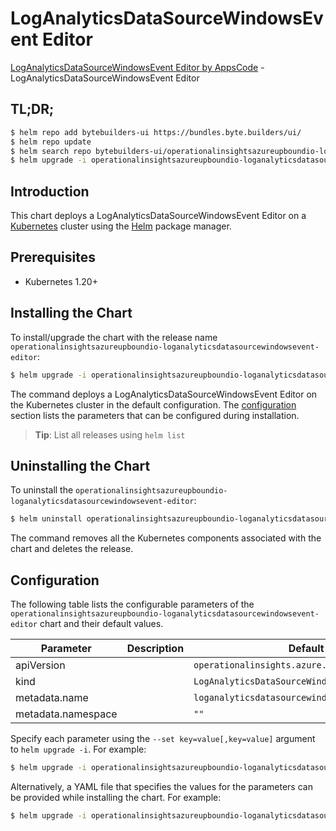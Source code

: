 # LogAnalyticsDataSourceWindowsEvent Editor

[LogAnalyticsDataSourceWindowsEvent Editor by AppsCode](https://byte.builders) - LogAnalyticsDataSourceWindowsEvent Editor

## TL;DR;

```bash
$ helm repo add bytebuilders-ui https://bundles.byte.builders/ui/
$ helm repo update
$ helm search repo bytebuilders-ui/operationalinsightsazureupboundio-loganalyticsdatasourcewindowsevent-editor --version=v0.4.18
$ helm upgrade -i operationalinsightsazureupboundio-loganalyticsdatasourcewindowsevent-editor bytebuilders-ui/operationalinsightsazureupboundio-loganalyticsdatasourcewindowsevent-editor -n default --create-namespace --version=v0.4.18
```

## Introduction

This chart deploys a LogAnalyticsDataSourceWindowsEvent Editor on a [Kubernetes](http://kubernetes.io) cluster using the [Helm](https://helm.sh) package manager.

## Prerequisites

- Kubernetes 1.20+

## Installing the Chart

To install/upgrade the chart with the release name `operationalinsightsazureupboundio-loganalyticsdatasourcewindowsevent-editor`:

```bash
$ helm upgrade -i operationalinsightsazureupboundio-loganalyticsdatasourcewindowsevent-editor bytebuilders-ui/operationalinsightsazureupboundio-loganalyticsdatasourcewindowsevent-editor -n default --create-namespace --version=v0.4.18
```

The command deploys a LogAnalyticsDataSourceWindowsEvent Editor on the Kubernetes cluster in the default configuration. The [configuration](#configuration) section lists the parameters that can be configured during installation.

> **Tip**: List all releases using `helm list`

## Uninstalling the Chart

To uninstall the `operationalinsightsazureupboundio-loganalyticsdatasourcewindowsevent-editor`:

```bash
$ helm uninstall operationalinsightsazureupboundio-loganalyticsdatasourcewindowsevent-editor -n default
```

The command removes all the Kubernetes components associated with the chart and deletes the release.

## Configuration

The following table lists the configurable parameters of the `operationalinsightsazureupboundio-loganalyticsdatasourcewindowsevent-editor` chart and their default values.

|     Parameter      | Description |                          Default                          |
|--------------------|-------------|-----------------------------------------------------------|
| apiVersion         |             | <code>operationalinsights.azure.upbound.io/v1beta1</code> |
| kind               |             | <code>LogAnalyticsDataSourceWindowsEvent</code>           |
| metadata.name      |             | <code>loganalyticsdatasourcewindowsevent</code>           |
| metadata.namespace |             | <code>""</code>                                           |


Specify each parameter using the `--set key=value[,key=value]` argument to `helm upgrade -i`. For example:

```bash
$ helm upgrade -i operationalinsightsazureupboundio-loganalyticsdatasourcewindowsevent-editor bytebuilders-ui/operationalinsightsazureupboundio-loganalyticsdatasourcewindowsevent-editor -n default --create-namespace --version=v0.4.18 --set apiVersion=operationalinsights.azure.upbound.io/v1beta1
```

Alternatively, a YAML file that specifies the values for the parameters can be provided while
installing the chart. For example:

```bash
$ helm upgrade -i operationalinsightsazureupboundio-loganalyticsdatasourcewindowsevent-editor bytebuilders-ui/operationalinsightsazureupboundio-loganalyticsdatasourcewindowsevent-editor -n default --create-namespace --version=v0.4.18 --values values.yaml
```
